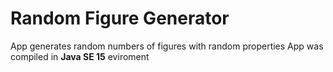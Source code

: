 # Random Figure Generator
App generates random numbers of figures with random properties
App was compiled in **Java SE 15** eviroment
